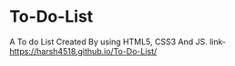 # To-Do-List
A To do List Created By using HTML5, CSS3 And JS.
link-https://harsh4518.github.io/To-Do-List/
